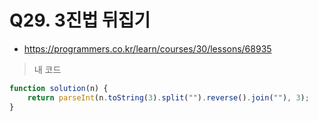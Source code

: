 # Q29. 3진법 뒤집기
- https://programmers.co.kr/learn/courses/30/lessons/68935

> 내 코드
```js
function solution(n) {
    return parseInt(n.toString(3).split("").reverse().join(""), 3);
}
```